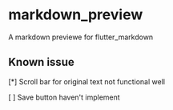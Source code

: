 # markdown_preview

A markdown previewe for flutter_markdown 

## Known issue
[*] Scroll bar for original text not functional well

[ ] Save button haven't implement
